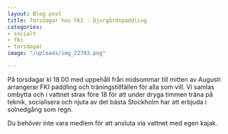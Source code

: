 ```yaml
---
layout: Blog post
title: Torsdagar hos FKI - Djurgårdspaddling
categories:
- socialt
- fki
- torsdagar
image: "/uploads/img_22793.png"

---
```

På torsdagar kl 18.00 med uppehåll från midsommar till mitten av Augusti arrangerar FKI paddling och träningstillfällen för alla som vill. Vi samlas ombytta och i vattnet strax före 18 för att under dryga timmen träna på teknik, socialisera och njuta av det bästa Stockholm har att erbjuda i solnedgång som regn. 

Du behöver inte vara medlem för att ansluta via vattnet med egen kajak.